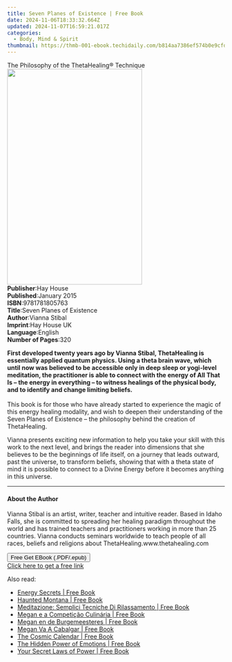 ```yaml
---
title: Seven Planes of Existence | Free Book
date: 2024-11-06T18:33:32.664Z
updated: 2024-11-07T16:59:21.017Z
categories:
  - Body, Mind & Spirit
thumbnail: https://thmb-001-ebook.techidaily.com/b814aa7386ef574b0e9cfd3e65b88fe60f04532cc2576cf10e478bd8e45cd920.jpg
---
```

<main id="book-container">
  <div class="flex flex-col">
    <div class="book-brief flex-1 py-6 px-4 sm:p-6 md:py-10 md:px-8">
      <!-- brief-->
      <div class="book-brief-main">
        The Philosophy of the ThetaHealing® Technique
      </div>
    </div>
    <div
      class="book-meta-info flex-1 grid gap-4 col-start-1 col-end-3 row-start-1 sm:mb-6 sm:grid-cols-4 lg:gap-6 lg:col-start-2 lg:row-end-6 lg:row-span-6 lg:mb-0"
    >
      <div
        class="book-meta-info-left place-content-center mt-4 p-4 text-sm leading-6 col-start-2 col-span-2 dark:text-slate-400"
      >
        <img
          class="w-full h-500 object-cover rounded-lg sm:h-255 sm:col-span-2 lg:col-span-full"
          src="https://img-001-ebook.techidaily.com/52655089946d1a5446cda1f1e27b850c821d5bd0b423691ddf8c17d638e748ba.jpg"
          alt=""
          width="312"
          height="500"
        />
      </div>
      <div
        class="book-meta-info-right mt-2 col-start-1 row-start-2 col-span-3 self-center"
      >
        <!-- meta data  -->
        <div class="flex flex-col px-4 md:px-8">
          <div class="flex-1">
            <strong>Publisher</strong>:<span class="px-2">Hay House</span>
          </div>
          <div class="flex-1">
            <strong>Published</strong>:<span class="px-2">January 2015</span>
          </div>
          <div class="flex-1">
            <strong>ISBN</strong>:<span class="px-2">9781781805763</span>
          </div>
          <div class="flex-1">
            <strong>Title</strong>:<span class="px-2"
              >Seven Planes of Existence</span
            >
          </div>
          <div class="flex-1">
            <strong>Author</strong>:<span class="px-2">Vianna Stibal</span>
          </div>
          <div class="flex-1">
            <strong>Imprint</strong>:<span class="px-2">Hay House UK</span>
          </div>
          <div class="flex-1">
            <strong>Language</strong>:<span class="px-2">English</span>
          </div>
          <div class="flex-1">
            <strong>Number of Pages</strong>:<span class="px-2">320</span>
          </div>
        </div>
      </div>
    </div>
    <div class="book-description flex-1 py-6 px-4 sm:p-6 md:py-10 md:px-8">
      <div class="book-description-main">
        <div accordion-content="" id="description">
          <p>
            <b
              >First developed twenty years ago by Vianna Stibal, ThetaHealing
              is essentially applied quantum physics. Using a theta brain wave,
              which until now was believed to be accessible only in deep sleep
              or yogi-level meditation, the practitioner is able to connect with
              the energy of All That Is – the energy in everything – to witness
              healings of the physical body, and to identify and change limiting
              beliefs. <br /></b
            ><br />This book is for those who have already started to experience
            the magic of this energy healing modality, and wish to deepen their
            understanding of the Seven Planes of Existence – the philosophy
            behind the creation of ThetaHealing.
          </p>
          <p>
            Vianna presents exciting new information to help you take your skill
            with this work to the next level, and brings the reader into
            dimensions that she believes to be the beginnings of life itself, on
            a journey that leads outward, past the universe, to transform
            beliefs, showing that with a theta state of mind it is possible to
            connect to a Divine Energy before it becomes anything in this
            universe.
          </p>
        </div>
        <div class="accordion-fader"></div>
      </div>
    </div>
    <div class="book-excerpts flex-1 py-6 px-4 sm:p-6 md:py-10 md:px-8">
      <!-- excerpts-->
      <div class="book-excerpts-main">
        <hr />
        <h4 class="placeholder placeholder-heading">
          <span>About the Author</span>
        </h4>
        <p>
          Vianna Stibal is an artist, writer, teacher and intuitive reader.
          Based in Idaho Falls, she is committed to spreading her healing
          paradigm throughout the world and has trained teachers and
          practitioners working in more than 25 countries. Vianna conducts
          seminars worldwide to teach people of all races, beliefs and religions
          about ThetaHealing.www.thetahealing.com
        </p>
      </div>
    </div>
    <div
      class="book-about-author flex-1 py-6 px-4 sm:p-6 md:py-10 md:px-8"
    ></div>
    <div class="book-free-get flex-1 py-6 px-4 sm:p-6 md:py-10 md:px-8">
      <button
        id="btn-free-get"
        class="bg-blue-500 hover:bg-blue-700 text-white font-bold py-2 px-4 rounded"
      >
        Free Get EBook (.PDF/.epub)
      </button>
      <div id="countdown-display" class="px-2 text-lg mt-2"></div>
      <a
        id="free-link"
        class="hidden bg-blue-500 hover:bg-blue-700 text-white font-bold py-2 px-4 rounded"
        href="https://www.ebooks.com/en-us/book/96317483/seven-planes-of-existence/vianna-stibal/"
        target="_blank"
        >Click here to get a free link</a
      >
    </div>
    <script>
      let countdownTime = 0;
      let countdownInterval = null;
      document
        .getElementById('btn-free-get')
        .addEventListener('click', startCountdown);
      function startCountdown() {
        countdownTime = new Date().getTime() + 60000 * 3;
        countdownInterval = setInterval(updateCountdown, 1000);
        document.getElementById('btn-free-get').disabled = true;
        document
          .getElementById('btn-free-get')
          .classList.add('bg-gray-500', 'cursor-not-allowed');
      }
      function updateCountdown() {
        let currentTime = new Date().getTime();
        let timeLeft = countdownTime - currentTime;
        let secondsLeft = Math.floor(timeLeft / 1000);
        document.getElementById('countdown-display').innerHTML =
          `Remaining time: ${secondsLeft} seconds.`;
        if (secondsLeft <= 0) {
          clearInterval(countdownInterval);
          document.getElementById('btn-free-get').classList.add('hidden');
          document.getElementById('free-link').classList.remove('hidden');
          document.getElementById('countdown-display').innerHTML = '';
        }
      }
    </script>
  </div>
</main>

<ins class="adsbygoogle"
      style="display:block"
      data-ad-client="ca-pub-7571918770474297"
      data-ad-slot="8358498916"
      data-ad-format="auto"
      data-full-width-responsive="true"></ins>
    

<span class="atpl-alsoreadstyle">Also read:</span>
<div><ul>
<li><a href="https://novels-ebooks.techidaily.com/209981287-9781401929831-energy-secrets/"><u>Energy Secrets | Free Book</u></a></li>
<li><a href="https://novels-ebooks.techidaily.com/209980729-9781493046713-haunted-montana/"><u>Haunted Montana | Free Book</u></a></li>
<li><a href="https://novels-ebooks.techidaily.com/209982697-9781071536728-meditazione-semplici-tecniche-di-rilassamento/"><u>Meditazione: Semplici Tecniche Di Rilassamento | Free Book</u></a></li>
<li><a href="https://novels-ebooks.techidaily.com/209982826-9781071526743-megan-e-a-competicao-culinaria/"><u>Megan e a Competição Culinária | Free Book</u></a></li>
<li><a href="https://novels-ebooks.techidaily.com/209982768-9781071536667-megan-en-de-burgemeesteres/"><u>Megan en de Burgemeesteres | Free Book</u></a></li>
<li><a href="https://novels-ebooks.techidaily.com/209982681-9781071533291-megan-va-a-cabalgar/"><u>Megan Va A Cabalgar | Free Book</u></a></li>
<li><a href="https://novels-ebooks.techidaily.com/209981279-9780525541097-the-cosmic-calendar/"><u>The Cosmic Calendar | Free Book</u></a></li>
<li><a href="https://novels-ebooks.techidaily.com/209981294-9781401958084-the-hidden-power-of-emotions/"><u>The Hidden Power of Emotions | Free Book</u></a></li>
<li><a href="https://novels-ebooks.techidaily.com/209981292-9781788174923-your-secret-laws-of-power/"><u>Your Secret Laws of Power | Free Book</u></a></li>
</ul></div>

